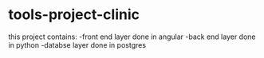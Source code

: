 # tools-project-clinic
this project contains: 
-front end layer done in angular
-back end layer done in python
-databse layer done in postgres
